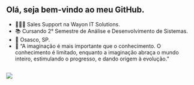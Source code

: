 ## Olá, seja bem-vindo ao meu GitHub. 

- 👩🏽‍💻 Sales Support na Wayon IT Solutions.
- 📚 Cursando 2° Semestre de Análise e Desenvolvimento de Sistemas.
- 📍 Osasco, SP.
- 💭 “A imaginação é mais importante que o conhecimento. O conhecimento é limitado, enquanto a imaginação abraça o mundo inteiro, estimulando o progresso, e dando origem à evolução.”


##

 
<div> 
  <a href="https://www.linkedin.com/in/mabelle-baron-5893951a0/" target="_blank"><img src="https://img.shields.io/badge/-LinkedIn-%230077B5?style=for-the-badge&logo=linkedin&logoColor=white" target="_blank"></a> 
 

 
</div>
